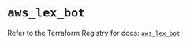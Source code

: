 # `aws_lex_bot`

Refer to the Terraform Registry for docs: [`aws_lex_bot`](https://registry.terraform.io/providers/hashicorp/aws/6.2.0/docs/resources/lex_bot).
